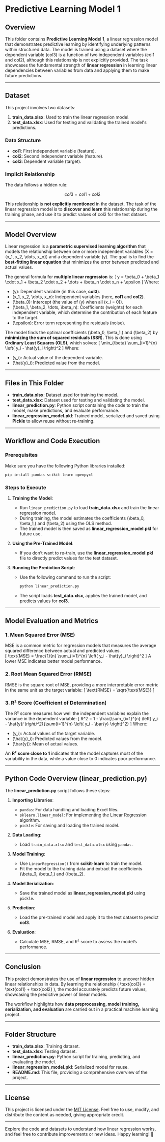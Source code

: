 # Predictive Learning Model 1

## Overview

This folder contains **Predictive Learning Model 1**, a linear regression model that demonstrates predictive learning by identifying underlying patterns within structured data. The model is trained using a dataset where the dependent variable (col3) is a function of two independent variables (col1 and col2), although this relationship is not explicitly provided. The task showcases the fundamental strength of **linear regression** in learning linear dependencies between variables from data and applying them to make future predictions.

---

## Dataset

This project involves two datasets: 

1. **train_data.xlsx**: Used to train the linear regression model.  
2. **test_data.xlsx**: Used for testing and validating the trained model's predictions.

### Data Structure

- **col1**: First independent variable (feature).  
- **col2**: Second independent variable (feature).  
- **col3**: Dependent variable (target).  

### Implicit Relationship  
The data follows a hidden rule:  
```math
col3 = col1 + col2
```

This relationship is **not explicitly mentioned** in the dataset. The task of the linear regression model is to **discover and learn** this relationship during the training phase, and use it to predict values of col3 for the test dataset.

---

## Model Overview

Linear regression is a **parametric supervised learning algorithm** that models the relationship between one or more independent variables \(X = \{x_1, x_2, \dots, x_n\}\) and a dependent variable \(y\). The goal is to find the **best-fitting linear equation** that minimizes the error between predicted and actual values.

The general formula for **multiple linear regression** is:
\[
y = \beta_0 + \beta_1 \cdot x_1 + \beta_2 \cdot x_2 + \dots + \beta_n \cdot x_n + \epsilon
\]
Where:
- \(y\): Dependent variable (in this case, **col3**).  
- \(x_1, x_2, \dots, x_n\): Independent variables (here, **col1** and **col2**).  
- \(\beta_0\): Intercept (the value of \(y\) when all \(x_i = 0\)).  
- \(\beta_1, \beta_2, \dots, \beta_n\): Coefficients (weights) for each independent variable, which determine the contribution of each feature to the target.  
- \(\epsilon\): Error term representing the residuals (noise).

The model finds the optimal coefficients \(\beta_0, \beta_1,\) and \(\beta_2\) by **minimizing the sum of squared residuals (SSR)**. This is done using **Ordinary Least Squares (OLS)**, which solves:
\[
\min_{\beta} \sum_{i=1}^{n} \left( y_i - \hat{y}_i \right)^2
\]
Where:
- \(y_i\): Actual value of the dependent variable.  
- \(\hat{y}_i\): Predicted value from the model.  

---

## Files in This Folder

- **train_data.xlsx**: Dataset used for training the model.  
- **test_data.xlsx**: Dataset used for testing and validating the model.  
- **linear_prediction.py**: Python script containing the code to train the model, make predictions, and evaluate performance.  
- **linear_regression_model.pkl**: Trained model, serialized and saved using **Pickle** to allow reuse without re-training.

---

## Workflow and Code Execution

### Prerequisites
Make sure you have the following Python libraries installed:
```bash
pip install pandas scikit-learn openpyxl
```

### Steps to Execute

1. **Training the Model**:
   - Run `linear_prediction.py` to load **train_data.xlsx** and train the linear regression model.
   - During training, the model estimates the coefficients \(\beta_0, \beta_1,\) and \(\beta_2\) using the OLS method.
   - The trained model is then saved as **linear_regression_model.pkl** for future use.

2. **Using the Pre-Trained Model**:
   - If you don’t want to re-train, use the **linear_regression_model.pkl** file to directly predict values for the test dataset.

3. **Running the Prediction Script**:
   - Use the following command to run the script:
     ```bash
     python linear_prediction.py
     ```
   - The script loads **test_data.xlsx**, applies the trained model, and predicts values for **col3**.

---

## Model Evaluation and Metrics

### 1. Mean Squared Error (MSE)  
MSE is a common metric for regression models that measures the average squared difference between actual and predicted values.  
\[
\text{MSE} = \frac{1}{n} \sum_{i=1}^{n} \left( y_i - \hat{y}_i \right)^2
\]
A lower MSE indicates better model performance.

### 2. Root Mean Squared Error (RMSE)  
RMSE is the square root of MSE, providing a more interpretable error metric in the same unit as the target variable:
\[
\text{RMSE} = \sqrt{\text{MSE}}
\]

### 3. R² Score (Coefficient of Determination)  
The R² score measures how well the independent variables explain the variance in the dependent variable:
\[
R^2 = 1 - \frac{\sum_{i=1}^{n} \left( y_i - \hat{y}_i \right)^2}{\sum_{i=1}^{n} \left( y_i - \bar{y} \right)^2}
\]
Where:
- \(y_i\): Actual values of the target variable.
- \(\hat{y}_i\): Predicted values from the model.
- \(\bar{y}\): Mean of actual values.

An **R² score close to 1** indicates that the model captures most of the variability in the data, while a value close to 0 indicates poor performance.

---

## Python Code Overview (linear_prediction.py)

The **linear_prediction.py** script follows these steps:

1. **Importing Libraries**:
   - `pandas`: For data handling and loading Excel files.
   - `sklearn.linear_model`: For implementing the Linear Regression algorithm.
   - `pickle`: For saving and loading the trained model.

2. **Data Loading**:
   - Load `train_data.xlsx` and `test_data.xlsx` using `pandas`.

3. **Model Training**:
   - Use `LinearRegression()` from **scikit-learn** to train the model.
   - Fit the model to the training data and extract the coefficients \(\beta_0, \beta_1,\) and \(\beta_2\).

4. **Model Serialization**:
   - Save the trained model as **linear_regression_model.pkl** using `pickle`.

5. **Prediction**:
   - Load the pre-trained model and apply it to the test dataset to predict **col3**.

6. **Evaluation**:
   - Calculate MSE, RMSE, and R² score to assess the model’s performance.

---

## Conclusion

This project demonstrates the use of **linear regression** to uncover hidden linear relationships in data. By learning the relationship \( \text{col3} = \text{col1} + \text{col2} \), the model accurately predicts future values, showcasing the predictive power of linear models. 

The workflow highlights how **data preprocessing, model training, serialization, and evaluation** are carried out in a practical machine learning project.

---

## Folder Structure

- **train_data.xlsx**: Training dataset.  
- **test_data.xlsx**: Testing dataset.  
- **linear_prediction.py**: Python script for training, predicting, and evaluating the model.  
- **linear_regression_model.pkl**: Serialized model for reuse.  
- **README.md**: This file, providing a comprehensive overview of the project.

---

## License

This project is licensed under the [MIT License](LICENSE). Feel free to use, modify, and distribute the content as needed, giving appropriate credit.

---

Explore the code and datasets to understand how linear regression works, and feel free to contribute improvements or new ideas. Happy learning! 🎯
